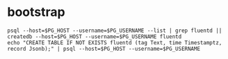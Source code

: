 # bootstrap

    psql --host=$PG_HOST --username=$PG_USERNAME --list | grep fluentd || createdb --host=$PG_HOST --username=$PG_USERNAME fluentd
    echo "CREATE TABLE IF NOT EXISTS fluentd (tag Text, time Timestamptz, record Jsonb);" | psql --host=$PG_HOST --username=$PG_USERNAME

